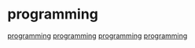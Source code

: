 # programming

[programming](https://github.com/zero-equals-false/awesome-programming-books)
[programming](https://github.com/felix-lang/felix)
[programming](https://github.com/VPanjeta/ModiScript)
[programming](https://github.com/Nuitka/Nuitka)
